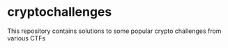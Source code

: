 # cryptochallenges
This repository contains solutions to some popular crypto challenges from various CTFs

